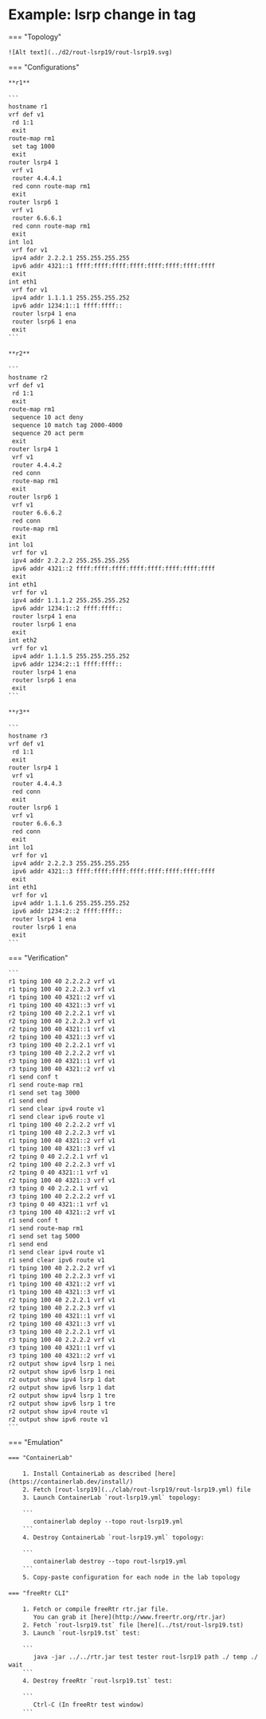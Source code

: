 # Example: lsrp change in tag

=== "Topology"

    ![Alt text](../d2/rout-lsrp19/rout-lsrp19.svg)

=== "Configurations"

    **r1**

    ```
    hostname r1
    vrf def v1
     rd 1:1
     exit
    route-map rm1
     set tag 1000
     exit
    router lsrp4 1
     vrf v1
     router 4.4.4.1
     red conn route-map rm1
     exit
    router lsrp6 1
     vrf v1
     router 6.6.6.1
     red conn route-map rm1
     exit
    int lo1
     vrf for v1
     ipv4 addr 2.2.2.1 255.255.255.255
     ipv6 addr 4321::1 ffff:ffff:ffff:ffff:ffff:ffff:ffff:ffff
     exit
    int eth1
     vrf for v1
     ipv4 addr 1.1.1.1 255.255.255.252
     ipv6 addr 1234:1::1 ffff:ffff::
     router lsrp4 1 ena
     router lsrp6 1 ena
     exit
    ```

    **r2**

    ```
    hostname r2
    vrf def v1
     rd 1:1
     exit
    route-map rm1
     sequence 10 act deny
     sequence 10 match tag 2000-4000
     sequence 20 act perm
     exit
    router lsrp4 1
     vrf v1
     router 4.4.4.2
     red conn
     route-map rm1
     exit
    router lsrp6 1
     vrf v1
     router 6.6.6.2
     red conn
     route-map rm1
     exit
    int lo1
     vrf for v1
     ipv4 addr 2.2.2.2 255.255.255.255
     ipv6 addr 4321::2 ffff:ffff:ffff:ffff:ffff:ffff:ffff:ffff
     exit
    int eth1
     vrf for v1
     ipv4 addr 1.1.1.2 255.255.255.252
     ipv6 addr 1234:1::2 ffff:ffff::
     router lsrp4 1 ena
     router lsrp6 1 ena
     exit
    int eth2
     vrf for v1
     ipv4 addr 1.1.1.5 255.255.255.252
     ipv6 addr 1234:2::1 ffff:ffff::
     router lsrp4 1 ena
     router lsrp6 1 ena
     exit
    ```

    **r3**

    ```
    hostname r3
    vrf def v1
     rd 1:1
     exit
    router lsrp4 1
     vrf v1
     router 4.4.4.3
     red conn
     exit
    router lsrp6 1
     vrf v1
     router 6.6.6.3
     red conn
     exit
    int lo1
     vrf for v1
     ipv4 addr 2.2.2.3 255.255.255.255
     ipv6 addr 4321::3 ffff:ffff:ffff:ffff:ffff:ffff:ffff:ffff
     exit
    int eth1
     vrf for v1
     ipv4 addr 1.1.1.6 255.255.255.252
     ipv6 addr 1234:2::2 ffff:ffff::
     router lsrp4 1 ena
     router lsrp6 1 ena
     exit
    ```

=== "Verification"

    ```
    r1 tping 100 40 2.2.2.2 vrf v1
    r1 tping 100 40 2.2.2.3 vrf v1
    r1 tping 100 40 4321::2 vrf v1
    r1 tping 100 40 4321::3 vrf v1
    r2 tping 100 40 2.2.2.1 vrf v1
    r2 tping 100 40 2.2.2.3 vrf v1
    r2 tping 100 40 4321::1 vrf v1
    r2 tping 100 40 4321::3 vrf v1
    r3 tping 100 40 2.2.2.1 vrf v1
    r3 tping 100 40 2.2.2.2 vrf v1
    r3 tping 100 40 4321::1 vrf v1
    r3 tping 100 40 4321::2 vrf v1
    r1 send conf t
    r1 send route-map rm1
    r1 send set tag 3000
    r1 send end
    r1 send clear ipv4 route v1
    r1 send clear ipv6 route v1
    r1 tping 100 40 2.2.2.2 vrf v1
    r1 tping 100 40 2.2.2.3 vrf v1
    r1 tping 100 40 4321::2 vrf v1
    r1 tping 100 40 4321::3 vrf v1
    r2 tping 0 40 2.2.2.1 vrf v1
    r2 tping 100 40 2.2.2.3 vrf v1
    r2 tping 0 40 4321::1 vrf v1
    r2 tping 100 40 4321::3 vrf v1
    r3 tping 0 40 2.2.2.1 vrf v1
    r3 tping 100 40 2.2.2.2 vrf v1
    r3 tping 0 40 4321::1 vrf v1
    r3 tping 100 40 4321::2 vrf v1
    r1 send conf t
    r1 send route-map rm1
    r1 send set tag 5000
    r1 send end
    r1 send clear ipv4 route v1
    r1 send clear ipv6 route v1
    r1 tping 100 40 2.2.2.2 vrf v1
    r1 tping 100 40 2.2.2.3 vrf v1
    r1 tping 100 40 4321::2 vrf v1
    r1 tping 100 40 4321::3 vrf v1
    r2 tping 100 40 2.2.2.1 vrf v1
    r2 tping 100 40 2.2.2.3 vrf v1
    r2 tping 100 40 4321::1 vrf v1
    r2 tping 100 40 4321::3 vrf v1
    r3 tping 100 40 2.2.2.1 vrf v1
    r3 tping 100 40 2.2.2.2 vrf v1
    r3 tping 100 40 4321::1 vrf v1
    r3 tping 100 40 4321::2 vrf v1
    r2 output show ipv4 lsrp 1 nei
    r2 output show ipv6 lsrp 1 nei
    r2 output show ipv4 lsrp 1 dat
    r2 output show ipv6 lsrp 1 dat
    r2 output show ipv4 lsrp 1 tre
    r2 output show ipv6 lsrp 1 tre
    r2 output show ipv4 route v1
    r2 output show ipv6 route v1
    ```

=== "Emulation"

    === "ContainerLab"

        1. Install ContainerLab as described [here](https://containerlab.dev/install/)  
        2. Fetch [rout-lsrp19](../clab/rout-lsrp19/rout-lsrp19.yml) file  
        3. Launch ContainerLab `rout-lsrp19.yml` topology:  

        ```
           containerlab deploy --topo rout-lsrp19.yml  
        ```
        4. Destroy ContainerLab `rout-lsrp19.yml` topology:  

        ```
           containerlab destroy --topo rout-lsrp19.yml  
        ```
        5. Copy-paste configuration for each node in the lab topology

    === "freeRtr CLI"

        1. Fetch or compile freeRtr rtr.jar file.  
           You can grab it [here](http://www.freertr.org/rtr.jar)  
        2. Fetch `rout-lsrp19.tst` file [here](../tst/rout-lsrp19.tst)  
        3. Launch `rout-lsrp19.tst` test:  

        ```
           java -jar ../../rtr.jar test tester rout-lsrp19 path ./ temp ./ wait
        ```
        4. Destroy freeRtr `rout-lsrp19.tst` test:  

        ```
           Ctrl-C (In freeRtr test window)
        ```

